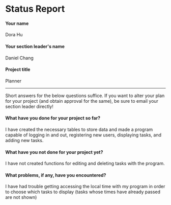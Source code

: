 # Status Report

#### Your name

Dora Hu

#### Your section leader's name

Daniel Chang

#### Project title

Planner

***

Short answers for the below questions suffice. If you want to alter your plan for your project (and obtain approval for the same), be sure to email your section leader directly!

#### What have you done for your project so far?

I have created the necessary tables to store data and made a program capable of logging in and out, registering new users, displaying tasks, and adding new tasks.

#### What have you not done for your project yet?

I have not created functions for editing and deleting tasks with the program.

#### What problems, if any, have you encountered?

I have had trouble getting accessing the local time with my program in order to choose which tasks to display (tasks whose times have already passed are not shown)
